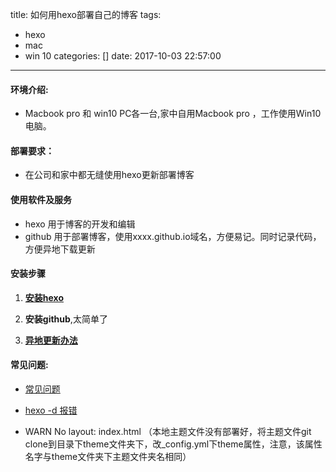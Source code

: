 title: 如何用hexo部署自己的博客
tags:
  - hexo
  - mac
  - win 10
categories: []
date: 2017-10-03 22:57:00
---
#### 环境介绍:
- Macbook pro 和 win10 PC各一台,家中自用Macbook pro ，工作使用Win10电脑。

#### 部署要求：
- 在公司和家中都无缝使用hexo更新部署博客



#### 使用软件及服务
- hexo 用于博客的开发和编辑
- github 用于部署博客，使用xxxx.github.io域名，方便易记。同时记录代码，方便异地下载更新


#### 安装步骤

1. **[安装hexo](http://ibruce.info/2013/11/22/hexo-your-blog/)**
2. **安装github**,太简单了

3. **[异地更新办法](https://www.zhihu.com/question/21193762)**

#### 常见问题:

- [常见问题](http://xuanwo.org/2014/08/14/hexo-usual-problem/#%E6%9C%AC%E5%9C%B0%E6%B5%8F%E8%A7%88%E6%B2%A1%E9%97%AE%E9%A2%98%EF%BC%8CDeploy%E6%8A%A5%E9%94%99)

- [hexo -d 报错](https://www.zhihu.com/question/38219432)


- WARN No layout: index.html （本地主题文件没有部署好，将主题文件git clone到目录下theme文件夹下，改_config.yml下theme属性，注意，该属性名字与theme文件夹下主题文件夹名相同）